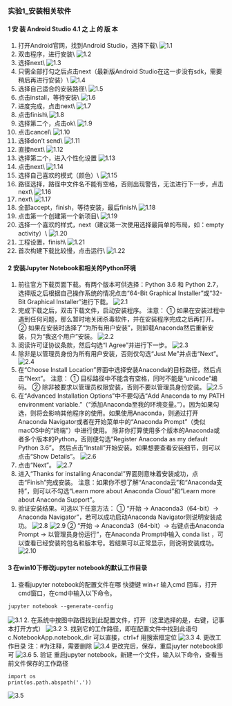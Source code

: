 ### 实验1_安装相关软件

#### 1 安 装 Android Studio 4.1 之 上 的 版 本
1. 打开Android官网，找到Android Studio，选择下载\\
![1.1](https://github.com/November-0/Software-project-R-amp-D-practice/blob/main/experiment1/images/1.1.png)
2. 双击程序，进行安装\\
![1.2](https://github.com/November-0/Software-project-R-amp-D-practice/blob/main/experiment1/images/1.2.png)
3. 选择next\\
![1.3](https://github.com/November-0/Software-project-R-amp-D-practice/blob/main/experiment1/images/1.3.png)
4. 只需全部打勾之后点击next（最新版Android Studio在这一步没有sdk，需要稍后再进行安装）\\
![1.4](https://github.com/November-0/Software-project-R-amp-D-practice/blob/main/experiment1/images/1.4.png)
5. 选择自己适合的安装路径\\
![1.5](https://github.com/November-0/Software-project-R-amp-D-practice/blob/main/experiment1/images/1.5.png)
6. 点击install，等待安装\\
![1.6](https://github.com/November-0/Software-project-R-amp-D-practice/blob/main/experiment1/images/1.6.png)
7. 进度完成，点击next\\
![1.7](https://github.com/November-0/Software-project-R-amp-D-practice/blob/main/experiment1/images/1.7.png)
8. 点击finish\\
![1.8](https://github.com/November-0/Software-project-R-amp-D-practice/blob/main/experiment1/images/1.8.png)
9. 选择第二个，点击ok\\
![1.9](https://github.com/November-0/Software-project-R-amp-D-practice/blob/main/experiment1/images/1.9.png)
10. 点击cancel\\
![1.10](https://github.com/November-0/Software-project-R-amp-D-practice/blob/main/experiment1/images/1.10.png)
11. 选择don’t send\\
![1.11](https://github.com/November-0/Software-project-R-amp-D-practice/blob/main/experiment1/images/1.11.png)
12. 直接next\\
![1.12](https://github.com/November-0/Software-project-R-amp-D-practice/blob/main/experiment1/images/1.12.png)
13. 选择第二个，进入个性化设置
![1.13](https://github.com/November-0/Software-project-R-amp-D-practice/blob/main/experiment1/images/1.13.png)
14. 点击next\\
![1.14](https://github.com/November-0/Software-project-R-amp-D-practice/blob/main/experiment1/images/1.14.png)
15. 选择自己喜欢的模式（颜色）\\
![1.15](https://github.com/November-0/Software-project-R-amp-D-practice/blob/main/experiment1/images/1.15.png)
16. 路径选择，路径中文件名不能有空格，否则出现警告，无法进行下一步，点击next\\
![1.16](https://github.com/November-0/Software-project-R-amp-D-practice/blob/main/experiment1/images/1.16.png)
17. next\\
![1.17](https://github.com/November-0/Software-project-R-amp-D-practice/blob/main/experiment1/images/1.17.png)
18. 全部accept，finish，等待安装，最后finish\\
![1.18](https://github.com/November-0/Software-project-R-amp-D-practice/blob/main/experiment1/images/1.18.png)
19. 点击第一个创建第一个新项目\\
![1.19](https://github.com/November-0/Software-project-R-amp-D-practice/blob/main/experiment1/images/1.19.png)
20. 选择一个喜欢的样式，next（建议第一次使用选择最简单的布局，如：empty activity）\\
![1.20](https://github.com/November-0/Software-project-R-amp-D-practice/blob/main/experiment1/images/1.20.png)
21. 工程设置，finish\\
![1.21](https://github.com/November-0/Software-project-R-amp-D-practice/blob/main/experiment1/images/1.21.png)
22. 首次构建下载比较慢，点击运行\\
![1.22](https://github.com/November-0/Software-project-R-amp-D-practice/blob/main/experiment1/images/1.22.png)

#### 2 安装Jupyter Notebook和相关的Python环境
1. 前往官方下载页面下载。有两个版本可供选择：Python 3.6 和 Python 2.7，选择版之后根据自己操作系统的情况点击“64-Bit Graphical Installer”或“32-Bit Graphical Installer”进行下载。
![2.1](E:\study\大三下\软件项目研发实践\实验1\2.1.png)
2. 完成下载之后，双击下载文件，启动安装程序。
注意：
① 如果在安装过程中遇到任何问题，那么暂时地关闭杀毒软件，并在安装程序完成之后再打开。
② 如果在安装时选择了“为所有用户安装”，则卸载Anaconda然后重新安装，只为“我这个用户”安装。
![2.2](E:\study\大三下\软件项目研发实践\实验1\2.2.png)
3. 阅读许可证协议条款，然后勾选“I Agree”并进行下一步。
![2.3](E:\study\大三下\软件项目研发实践\实验1\2.3.png)
4. 除非是以管理员身份为所有用户安装，否则仅勾选“Just Me”并点击“Next”。
![2.4](E:\study\大三下\软件项目研发实践\实验1\2.4.png)
5. 在“Choose Install Location”界面中选择安装Anaconda的目标路径，然后点击“Next”。
注意：
① 目标路径中不能含有空格，同时不能是“unicode”编码。
② 除非被要求以管理员权限安装，否则不要以管理员身份安装。
![2.5](E:\study\大三下\软件项目研发实践\实验1\2.5.png)
6. 在“Advanced Installation Options”中不要勾选“Add Anaconda to my PATH environment variable.”（“添加Anaconda至我的环境变量。”）。因为如果勾选，则将会影响其他程序的使用。如果使用Anaconda，则通过打开Anaconda Navigator或者在开始菜单中的“Anaconda Prompt”（类似macOS中的“终端”）中进行使用。
除非你打算使用多个版本的Anaconda或者多个版本的Python，否则便勾选“Register Anaconda as my default Python 3.6”。
然后点击“Install”开始安装。如果想要查看安装细节，则可以点击“Show Details”。
![2.6](E:\study\大三下\软件项目研发实践\实验1\2.6.png)
7. 点击“Next”。
![2.7](E:\study\大三下\软件项目研发实践\实验1\2.7.png)
8. 进入“Thanks for installing Anaconda!”界面则意味着安装成功，点击“Finish”完成安装。
注意：如果你不想了解“Anaconda云”和“Anaconda支持”，则可以不勾选“Learn more about Anaconda Cloud”和“Learn more about Anaconda Support”。
9. 验证安装结果。可选以下任意方法：
① “开始 → Anaconda3（64-bit）→ Anaconda Navigator”，若可以成功启动Anaconda Navigator则说明安装成功。
![2.8](E:\study\大三下\软件项目研发实践\实验1\2.8.png)
![2.9](E:\study\大三下\软件项目研发实践\实验1\2.9.png)
② “开始 → Anaconda3（64-bit）→ 右键点击Anaconda Prompt → 以管理员身份运行”，在Anaconda Prompt中输入 conda list ，可以查看已经安装的包名和版本号。若结果可以正常显示，则说明安装成功。
![2.10](E:\study\大三下\软件项目研发实践\实验1\2.10.png)
#### 3 在win10下修改jupyter notebook的默认工作目录

1. 查看jupyter notebook的配置文件在哪
快捷键 win+r 输入cmd 回车，打开cmd窗口，在cmd中输入以下命令。
```
jupyter notebook --generate-config
```
![3.1](E:\study\大三下\软件项目研发实践\实验1\3.1.png)
2. 在系统中按图中路径找到此配置文件，打开（这里选择的是，右键，记事本打开方式）
![3.2](E:\study\大三下\软件项目研发实践\实验1\3.2.png)
3. 找到它的工作路径，即在配置文件中找到此语句c.NotebookApp.notebook_dir
可以直接，ctrl+f 用搜索框定位
![3.3](E:\study\大三下\软件项目研发实践\实验1\3.3.png)
4. 更改工作目录
注：#为注释，需要删除
![3.4](E:\study\大三下\软件项目研发实践\实验1\3.4.png)
更改完后，保存，重启juyter notebook即可
![3.6](E:\study\大三下\软件项目研发实践\实验1\3.6.png)
5. 验证
重启jupyter notebook，新建一个文件，输入以下命令，查看当前文件保存的工作路径
```
import os
print(os.path.abspath('.'))
```
![3.5](E:\study\大三下\软件项目研发实践\实验1\3.5.png)

